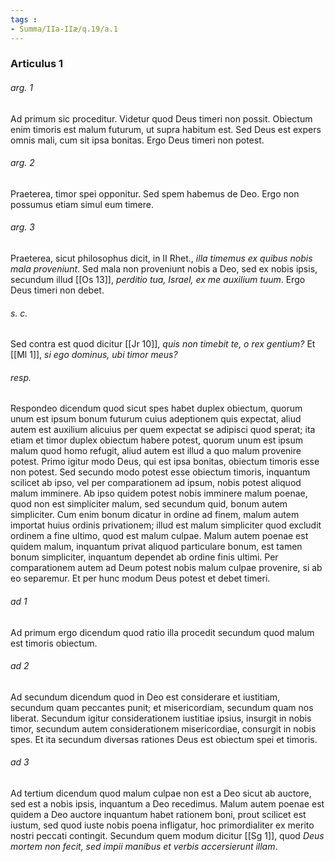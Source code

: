 ```yaml
---
tags : 
- Summa/IIa-IIæ/q.19/a.1
---
```


### Articulus 1

###### arg. 1
Ad primum sic proceditur. Videtur quod Deus timeri non possit. Obiectum enim timoris est malum futurum, ut supra habitum est. Sed Deus est expers omnis mali, cum sit ipsa bonitas. Ergo Deus timeri non potest.

###### arg. 2
Praeterea, timor spei opponitur. Sed spem habemus de Deo. Ergo non possumus etiam simul eum timere.

###### arg. 3
Praeterea, sicut philosophus dicit, in II Rhet., *illa timemus ex quibus nobis mala proveniunt*. Sed mala non proveniunt nobis a Deo, sed ex nobis ipsis, secundum illud [[Os 13]], *perditio tua, Israel, ex me auxilium tuum*. Ergo Deus timeri non debet.

###### s. c.
Sed contra est quod dicitur [[Jr 10]], *quis non timebit te, o rex gentium?* Et [[Ml 1]], *si ego dominus, ubi timor meus?*

###### resp.
Respondeo dicendum quod sicut spes habet duplex obiectum, quorum unum est ipsum bonum futurum cuius adeptionem quis expectat, aliud autem est auxilium alicuius per quem expectat se adipisci quod sperat; ita etiam et timor duplex obiectum habere potest, quorum unum est ipsum malum quod homo refugit, aliud autem est illud a quo malum provenire potest. Primo igitur modo Deus, qui est ipsa bonitas, obiectum timoris esse non potest. Sed secundo modo potest esse obiectum timoris, inquantum scilicet ab ipso, vel per comparationem ad ipsum, nobis potest aliquod malum imminere. Ab ipso quidem potest nobis imminere malum poenae, quod non est simpliciter malum, sed secundum quid, bonum autem simpliciter. Cum enim bonum dicatur in ordine ad finem, malum autem importat huius ordinis privationem; illud est malum simpliciter quod excludit ordinem a fine ultimo, quod est malum culpae. Malum autem poenae est quidem malum, inquantum privat aliquod particulare bonum, est tamen bonum simpliciter, inquantum dependet ab ordine finis ultimi. Per comparationem autem ad Deum potest nobis malum culpae provenire, si ab eo separemur. Et per hunc modum Deus potest et debet timeri.

###### ad 1
Ad primum ergo dicendum quod ratio illa procedit secundum quod malum est timoris obiectum.

###### ad 2
Ad secundum dicendum quod in Deo est considerare et iustitiam, secundum quam peccantes punit; et misericordiam, secundum quam nos liberat. Secundum igitur considerationem iustitiae ipsius, insurgit in nobis timor, secundum autem considerationem misericordiae, consurgit in nobis spes. Et ita secundum diversas rationes Deus est obiectum spei et timoris.

###### ad 3
Ad tertium dicendum quod malum culpae non est a Deo sicut ab auctore, sed est a nobis ipsis, inquantum a Deo recedimus. Malum autem poenae est quidem a Deo auctore inquantum habet rationem boni, prout scilicet est iustum, sed quod iuste nobis poena infligatur, hoc primordialiter ex merito nostri peccati contingit. Secundum quem modum dicitur [[Sg 1]], quod *Deus mortem non fecit, sed impii manibus et verbis accersierunt illam*.

